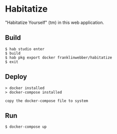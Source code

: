 # Habitatize

"Habitatize Yourself" (tm) in this web application.

## Build

    $ hab studio enter
    $ build
    $ hab pkg export docker franklinwebber/habitatize
    $ exit

## Deploy

    > docker installed
    > docker-compose installed

    copy the docker-compose file to system


## Run

    $ docker-compose up
